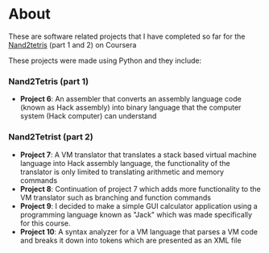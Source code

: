 # About

These are software related projects that I have completed so far for the [Nand2tetris](https://www.coursera.org/learn/build-a-computer) (part 1 and 2) on Coursera

These projects were made using Python and they include:

### Nand2Tetris (part 1)
- **Project 6**:  An assembler that converts an assembly language code (known as Hack assembly) into binary language that the computer system (Hack computer) can understand
### Nand2Tetrist (part 2)
- **Project 7**: A VM translator that translates a stack based virtual machine language into Hack assembly language, the functionality of the translator is only limited to translating arithmetic and memory commands
- **Project 8**: Continuation of project 7 which adds more functionality to the VM translator such as branching and function commands
- **Project 9**: I decided to make a simple GUI calculator application using a programming language known as "Jack" which was made specifically for this course.
- **Project 10**: A syntax analyzer for a VM language that parses a VM code and breaks it down into tokens which are presented as an XML file
